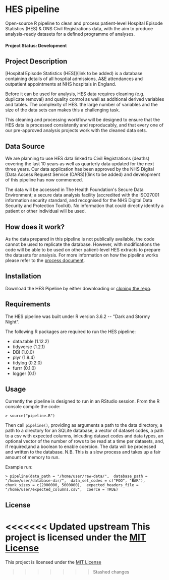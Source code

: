 # HES pipeline

Open-source R pipeline to clean and process patient-level Hospital Episode 
Statistics (HES) & ONS Civil Registrations data, with the aim to produce 
analysis-ready datasets for a defined programme of analyses.

#### Project Status: Development

## Project Description

[Hospital Episode Statistics (HES)](link to be added) is a database containing 
details of all hosptial admissions, A&E attendances and outpatient appointments 
at NHS hospitals in England.

Before it can be used for analysis, HES data requires cleaning (e.g. duplicate 
removal) and quality control as well as additional derived variables and tables. 
The complexity of HES. the large number of variables and the size of the data 
sets can makes this a challenging task.

This cleaning and processing workflow will be designed to ensure that the HES
data is processed consistently and reproducably, and that every one of our
pre-approved analysis projects work with the cleaned data sets.

## Data Source

We are planning to use HES data linked to Civil Registrations (deaths) covering
the last 10 years as well as quarterly data updated for the next three years. 
Our data application has been approved by the NHS Digital [Data Access Request 
Service (DARS)](link to be added) and development of this pipeline has now 
commenced.

The data will be accessed in The Health Foundation's Secure Data Environment; a 
secure data analysis facility (accredited with the ISO27001 information security
standard, and recognised for the NHS Digital Data Security and Protection
Toolkit). No information that could directly identify a patient or other 
individual will be used.

## How does it work?

As the data prepared in this pipeline is not publically available, the code 
cannot be used to replicate the database. However, with modifications the code 
will be able to be used on other patient-level HES extracts to prepare the 
datasets for analysis. For more information on how the pipeline works please 
refer to the [process document](doc/process.md).

## Installation

Download the HES Pipeline by either downloading or 
[cloning the repo](https://github.com/HFAnalyticsLab/HES_pipeline.git).

## Requirements

The HES pipeline was built under R version 3.6.2 -- "Dark and Stormy Night".

The following R packages are required to run the HES pipeline:
*  data.table (1.12.2)
*  tidyverse (1.2.1)
*  DBI (1.0.0)
*  plyr (1.8.4)
*  tidylog (0.2.0)
*  furrr (0.1.0)
*  logger (0.1)

## Usage

Currently the pipeline is designed to run in an RStudio session. From the R
console compile the code:

`> source("pipeline.R")`

Then call `pipeline()`, providing as arguments a path to the data directory, a 
path to a directory for an SQLite database, a vector of dataset codes, a path 
to a csv with expected columns, inlcuding dataset codes and data types, an 
optional vector of the number of rows to be read at a time per datasets, and,
if required,and a boolean to enable coercion. The data will be processed and 
written to the database. N.B. This is a slow process and takes up a fair amount 
of memory to run.

Example run:

`> pipeline(data_path = "/home/user/raw-data/", 
            database_path = "/home/user/database-dir/", 
            data_set_codes = c("FOO", "BAR"), 
            chunk_sizes = c(2000000, 5000000), 
            expected_headers_file = "/home/user/expected_columns.csv", 
            coerce = TRUE)`

## License

<<<<<<< Updated upstream
This project is licensed under the [MIT License](https://github.com/HFAnalyticsLab/HES_pipeline/blob/master/LICENSE)
=======
This project is licensed under the [MIT License](LICENSE)
>>>>>>> Stashed changes

